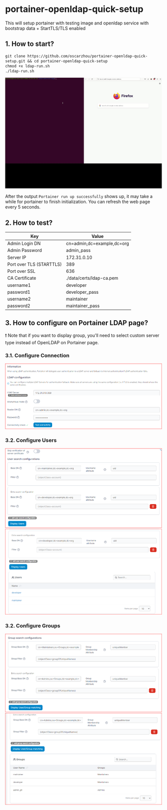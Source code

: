 # portainer-openldap-quick-setup
This will setup portainer with testing image and openldap service with bootstrap data + StartTLS/TLS enabled

## 1. How to start?

```
git clone https://github.com/oscarzhou/portainer-openldap-quick-setup.git && cd portainer-openldap-quick-setup
chmod +x ldap-run.sh
./ldap-run.sh
```

![setup-openldap](/images/setup-openldap.gif)

After the output `Portainer run up successfully` shows up, it may take a while for portainer to finish initialization. You can refresh the web page every 5 seconds.  

## 2. How to test? 

| Key  | Value  | 
|---|---|
| Admin Login DN   | cn=admin,dc=example,dc=org  |
| Admin Password  | admin_pass  |
| Server IP  | 172.31.0.10  |
| Port over TLS (STARTTLS)  |  389 |
| Port over SSL  | 636  |
| CA Certificate  | ./data/certs/ldap-ca.pem  |
| username1  | developer  |
| password1  | developer_pass  |
| username2  | maintainer  |
| password2  | maintainer_pass  |  


## 3. How to configure on Portainer LDAP page?  

:exclamation: Note that if you want to display group, you'll need to select custom server type instead of OpenLDAP on Portainer page.  

### 3.1. Configure Connection

![ldap-configuration-1](/images/ldap-configuration-1.PNG)

### 3.2. Configure Users  

![ldap-configuration-2](/images/ldap-configuration-2.PNG)
![ldap-configuration-3](/images/ldap-configuration-3.PNG)

### 3.2. Configure Groups

![ldap-configuration-4](/images/ldap-configuration-4.PNG)
![ldap-configuration-5](/images/ldap-configuration-5.PNG)